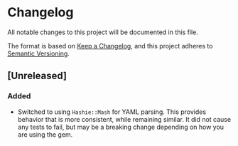 # Changelog

All notable changes to this project will be documented in this file.

The format is based on [Keep a Changelog](https://keepachangelog.com/en/1.0.0/),
and this project adheres to [Semantic Versioning](https://semver.org/spec/v2.0.0.html).

## [Unreleased]

### Added

- Switched to using `Hashie::Mash` for YAML parsing. This provides behavior that is more consistent, while remaining similar. It did not cause any tests to fail, but may be a breaking change depending on how you are using the gem.
